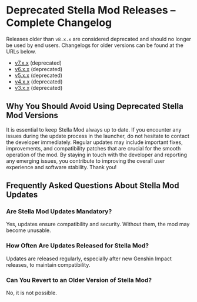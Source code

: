 [//]: # (Title: Deprecated Stella Mod Releases - Access Older Changelogs)
[//]: # (Description: Explore deprecated Stella Mod releases, including changelogs for versions v7.x.x to v3.x.x. Learn the importance of keeping your mod updated and troubleshooting tips.)
[//]: # (Tags: Stella Mod, Deprecated Releases, Genshin Impact Mod, Mod Changelogs, Stella Updates, Modding Guide   )
[//]: # (Canonical: /genshin-stella-mod/docs?page=deprecated-releases)
[//]: # (Contributors: Sefinek)

# Deprecated Stella Mod Releases – Complete Changelog
Releases older than `v8.x.x` are considered deprecated and should no longer be used by end users. Changelogs for older versions can be found at the URLs below.

- [v7.x.x](https://sefinek.net/genshin-stella-mod/docs?page=changelog_v7) (deprecated)
- [v6.x.x](https://sefinek.net/genshin-stella-mod/docs?page=changelog_v6) (deprecated)
- [v5.x.x](https://sefinek.net/genshin-stella-mod/docs?page=changelog_v5) (deprecated)
- [v4.x.x](https://sefinek.net/genshin-stella-mod/docs?page=changelog_v4) (deprecated)
- [v3.x.x](https://sefinek.net/genshin-stella-mod/docs?page=changelog_v3) (deprecated)

## Why You Should Avoid Using Deprecated Stella Mod Versions
It is essential to keep Stella Mod always up to date. If you encounter any issues during the update process in the launcher, do not hesitate to contact the developer immediately.
Regular updates may include important fixes, improvements, and compatibility patches that are crucial for the smooth operation of the mod.
By staying in touch with the developer and reporting any emerging issues, you contribute to improving the overall user experience and software stability. Thank you!

## Frequently Asked Questions About Stella Mod Updates
### Are Stella Mod Updates Mandatory?
Yes, updates ensure compatibility and security. Without them, the mod may become unusable.

### How Often Are Updates Released for Stella Mod?
Updates are released regularly, especially after new Genshin Impact releases, to maintain compatibility.

### Can You Revert to an Older Version of Stella Mod?
No, it is not possible.